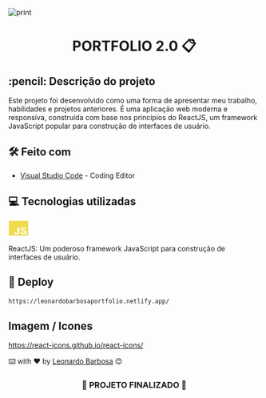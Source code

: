 ![print](https://github.com/leonardojpereira/portfolio2.0/assets/87662269/f226bb86-0abe-48b1-8fac-3efb392f4e61)


<h1 align="center">
 PORTFOLIO 2.0 📋
</h1>

<h2>
  :pencil: Descrição do projeto
</h2>

<p>
Este projeto foi desenvolvido como uma forma de apresentar meu trabalho, habilidades e projetos anteriores. É uma aplicação web moderna e responsiva, construída com base nos princípios do ReactJS, um framework JavaScript popular para construção de interfaces de usuário. 
</p>

## 🛠️ Feito com
* [Visual Studio Code](https://code.visualstudio.com) - Coding Editor

## 💻 Tecnologias utilizadas
<div display="inline" >
 <img alt="leo-Js" height="30" width="40" src="https://raw.githubusercontent.com/devicons/devicon/master/icons/javascript/javascript-plain.svg">
  <p>ReactJS: Um poderoso framework JavaScript para construção de interfaces de usuário.</p>
</div>

## :link: Deploy

```
https://leonardobarbosaportfolio.netlify.app/
```

## Imagem / Icones

https://react-icons.github.io/react-icons/

⌨️ with ❤️ by [Leonardo Barbosa](https://github.com/leonardojpereira) 😊

<h3 align="center">
  
  :construction: PROJETO FINALIZADO :construction:
  
</h3>
